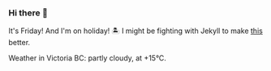### Hi there :wave:

It's Friday! And I'm on holiday! :desert_island: I might be fighting with Jekyll to make [this](https://swissclubtoronto.ca) better.

Weather in Victoria BC: partly cloudy, at +15°C.
